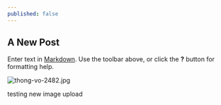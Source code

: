 ```yaml
---
published: false
---
```

## A New Post

Enter text in [Markdown](http://daringfireball.net/projects/markdown/). Use the toolbar above, or click the **?** button for formatting help.

![thong-vo-2482.jpg]({{site.baseurl}}/images/thong-vo-2482.jpg)

testing new image upload